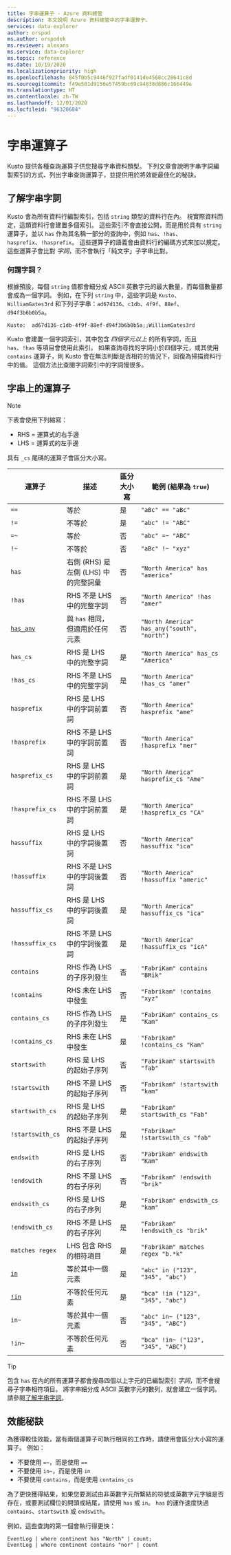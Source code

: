 ```yaml
---
title: 字串運算子 - Azure 資料總管
description: 本文說明 Azure 資料總管中的字串運算子。
services: data-explorer
author: orspod
ms.author: orspodek
ms.reviewer: alexans
ms.service: data-explorer
ms.topic: reference
ms.date: 10/19/2020
ms.localizationpriority: high
ms.openlocfilehash: 845f0b5c9446f927fadf0141de4568cc28641c8d
ms.sourcegitcommit: f49e581d9156e57459bc69c94838d886c166449e
ms.translationtype: HT
ms.contentlocale: zh-TW
ms.lasthandoff: 12/01/2020
ms.locfileid: "96320684"
---
```

# <a name="string-operators"></a>字串運算子

Kusto 提供各種查詢運算子供您搜尋字串資料類型。 下列文章會說明字串字詞編製索引的方式、列出字串查詢運算子，並提供用於將效能最佳化的秘訣。

## <a name="understanding-string-terms"></a>了解字串字詞

Kusto 會為所有資料行編製索引，包括 `string` 類型的資料行在內。 視實際資料而定，這類資料行會建置多個索引。 這些索引不會直接公開，而是用於具有 `string` 運算子，並以 `has` 作為其名稱一部分的查詢中，例如 `has`、`!has`、`hasprefix`、`!hasprefix`。 這些運算子的語義會由資料行的編碼方式來加以規定。 這些運算子會比對 *字詞*，而不會執行「純文字」子字串比對。

### <a name="what-is-a-term"></a>何謂字詞？ 

根據預設，每個 `string` 值都會細分成 ASCII 英數字元的最大數量，而每個數量都會成為一個字詞。
例如，在下列 `string` 中，這些字詞是 `Kusto`、`WilliamGates3rd` 和下列子字串：`ad67d136`、`c1db`、`4f9f`、`88ef`、`d94f3b6b0b5a`。

```
Kusto:  ad67d136-c1db-4f9f-88ef-d94f3b6b0b5a;;WilliamGates3rd
```

Kusto 會建置一個字詞索引，其中包含 *四個字元以上* 的所有字詞，而且 `has`、`!has` 等項目會使用此索引。 如果查詢尋找的字詞小於四個字元，或其使用 `contains` 運算子，則 Kusto 會在無法判斷是否相符的情況下，回復為掃描資料行中的值。 這個方法比查閱字詞索引中的字詞慢很多。

## <a name="operators-on-strings"></a>字串上的運算子

> [!NOTE]
> 下表會使用下列縮寫：
> * RHS = 運算式的右手邊
> * LHS = 運算式的左手邊
> 
> 具有 `_cs` 尾碼的運算子會區分大小寫。

運算子        |描述                                                       |區分大小寫|範例 (結果為 `true`)
----------------|------------------------------------------------------------------|--------------|-----------------------
`==`            |等於                                                            |是           |`"aBc" == "aBc"`
`!=`            |不等於                                                        |是           |`"abc" != "ABC"`
`=~`            |等於                                                            |否            |`"abc" =~ "ABC"`
`!~`            |不等於                                                        |否            |`"aBc" !~ "xyz"`
`has`           |右側 (RHS) 是左側 (LHS) 中的完整詞彙     |否            |`"North America" has "america"`
`!has`          |RHS 不是 LHS 中的完整字詞                                     |否            |`"North America" !has "amer"` 
[`has_any`](has-anyoperator.md)       |與 `has` 相同，但適用於任何元素                    |否            |`"North America" has_any("south", "north")`
`has_cs`        |RHS 是 LHS 中的完整字詞                                        |是           |`"North America" has_cs "America"`
`!has_cs`       |RHS 不是 LHS 中的完整字詞                                     |是           |`"North America" !has_cs "amer"` 
`hasprefix`     |RHS 是 LHS 中的字詞前置詞                                       |否            |`"North America" hasprefix "ame"`
`!hasprefix`    |RHS 不是 LHS 中的字詞前置詞                                   |否            |`"North America" !hasprefix "mer"` 
`hasprefix_cs`  |RHS 是 LHS 中的字詞前置詞                                       |是           |`"North America" hasprefix_cs "Ame"`
`!hasprefix_cs` |RHS 不是 LHS 中的字詞前置詞                                   |是           |`"North America" !hasprefix_cs "CA"` 
`hassuffix`     |RHS 是 LHS 中的字詞後置詞                                       |否            |`"North America" hassuffix "ica"`
`!hassuffix`    |RHS 不是 LHS 中的字詞後置詞                                   |否            |`"North America" !hassuffix "americ"`
`hassuffix_cs`  |RHS 是 LHS 中的字詞後置詞                                       |是           |`"North America" hassuffix_cs "ica"`
`!hassuffix_cs` |RHS 不是 LHS 中的字詞後置詞                                   |是           |`"North America" !hassuffix_cs "icA"`
`contains`      |RHS 作為 LHS 的子序列發生                                |否            |`"FabriKam" contains "BRik"`
`!contains`     |RHS 未在 LHS 中發生                                         |否            |`"Fabrikam" !contains "xyz"`
`contains_cs`   |RHS 作為 LHS 的子序列發生                                |是           |`"FabriKam" contains_cs "Kam"`
`!contains_cs`  |RHS 未在 LHS 中發生                                         |是           |`"Fabrikam" !contains_cs "Kam"`
`startswith`    |RHS 是 LHS 的起始子序列                              |否            |`"Fabrikam" startswith "fab"`
`!startswith`   |RHS 不是 LHS 的起始子序列                          |否            |`"Fabrikam" !startswith "kam"`
`startswith_cs` |RHS 是 LHS 的起始子序列                              |是           |`"Fabrikam" startswith_cs "Fab"`
`!startswith_cs`|RHS 不是 LHS 的起始子序列                          |是           |`"Fabrikam" !startswith_cs "fab"`
`endswith`      |RHS 是 LHS 的右子序列                               |否            |`"Fabrikam" endswith "Kam"`
`!endswith`     |RHS 不是 LHS 的右子序列                           |否            |`"Fabrikam" !endswith "brik"`
`endswith_cs`   |RHS 是 LHS 的右子序列                               |是           |`"Fabrikam" endswith_cs "kam"`
`!endswith_cs`  |RHS 不是 LHS 的右子序列                           |是           |`"Fabrikam" !endswith_cs "brik"`
`matches regex` |LHS 包含 RHS 的相符項目                                      |是           |`"Fabrikam" matches regex "b.*k"`
[`in`](inoperator.md)            |等於其中一個元素                                     |是           |`"abc" in ("123", "345", "abc")`
[`!in`](inoperator.md)           |不等於任何元素                                 |是           |`"bca" !in ("123", "345", "abc")`
`in~`           |等於其中一個元素                                     |否            |`"abc" in~ ("123", "345", "ABC")`
`!in~`          |不等於任何元素                                 |否            |`"bca" !in~ ("123", "345", "ABC")`


> [!TIP]
> 包含 `has` 在內的所有運算子都會搜尋四個以上字元的已編製索引 *字詞*，而不會搜尋子字串相符項目。 將字串細分成 ASCII 英數字元的數列，就會建立一個字詞。 請參閱[了解字串字詞](#understanding-string-terms)。

## <a name="performance-tips"></a>效能秘訣

為獲得較佳效能，當有兩個運算子可執行相同的工作時，請使用會區分大小寫的運算子。
例如：

* 不要使用 `=~`，而是使用 `==`
* 不要使用 `in~`，而是使用 `in`
* 不要使用 `contains`，而是使用 `contains_cs`

為了更快獲得結果，如果您要測試由非英數字元所繫結的符號或英數字元字組是否存在，或要測試欄位的開頭或結尾，請使用 `has` 或 `in`。 
`has` 的運作速度快過 `contains`、`startswith` 或 `endswith`。

例如，這些查詢的第一個會執行得更快：

```kusto
EventLog | where continent has "North" | count;
EventLog | where continent contains "nor" | count
```
